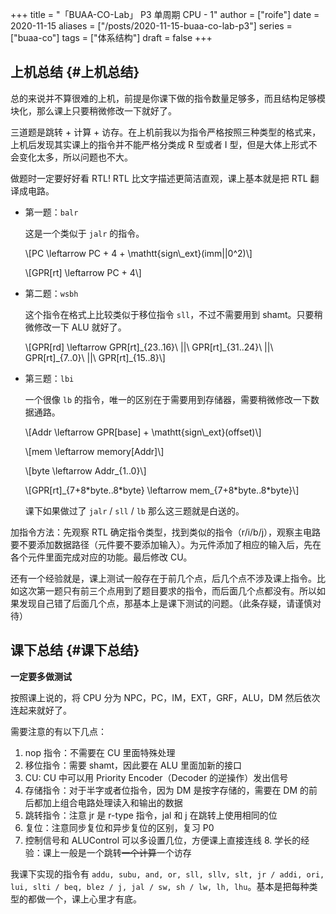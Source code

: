 +++
title = "「BUAA-CO-Lab」 P3 单周期 CPU - 1"
author = ["roife"]
date = 2020-11-15
aliases = ["/posts/2020-11-15-buaa-co-lab-p3"]
series = ["buaa-co"]
tags = ["体系结构"]
draft = false
+++

## 上机总结 {#上机总结}

总的来说并不算很难的上机，前提是你课下做的指令数量足够多，而且结构足够模块化，那么课上只要稍微修改一下就好了。

三道题是跳转 + 计算 + 访存。在上机前我以为指令严格按照三种类型的格式来，上机后发现其实课上的指令并不能严格分类成 R 型或者 I 型，但是大体上形式不会变化太多，所以问题也不大。

做题时一定要好好看 RTL! RTL 比文字描述更简洁直观，课上基本就是把 RTL 翻译成电路。

-   第一题：`balr`

    这是一个类似于 `jalr` 的指令。

    \\[PC \leftarrow PC + 4 + \mathtt{sign\\\_ext}(imm||0^2)\\]

    \\[GPR[rt] \leftarrow PC + 4\\]

-   第二题：`wsbh`

    这个指令在格式上比较类似于移位指令 `sll`，不过不需要用到 shamt。只要稍微修改一下 ALU 就好了。

    \\[GPR[rd] \leftarrow GPR[rt]\_{23..16}\ ||\ GPR[rt]\_{31..24}\ ||\ GPR[rt]\_{7..0}\ ||\ GPR[rt]\_{15..8}\\]

-   第三题：`lbi`

    一个很像 `lb` 的指令，唯一的区别在于需要用到存储器，需要稍微修改一下数据通路。

    \\[Addr \leftarrow GPR[base] + \mathtt{sign\\\_ext}(offset)\\]

    \\[mem \leftarrow memory[Addr]\\]

    \\[byte \leftarrow Addr\_{1..0}\\]

    \\[GPR[rt]\_{7+8\*byte..8\*byte} \leftarrow mem\_{7+8\*byte..8\*byte}\\]

    课下如果做过了 `jalr` / `sll` / `lb` 那么这三题就是白送的。

加指令方法：先观察 RTL 确定指令类型，找到类似的指令（r/i/b/j），观察主电路要不要添加数据路径（元件要不要添加输入）。为元件添加了相应的输入后，先在各个元件里面完成对应的功能。最后修改 CU。

还有一个经验就是，课上测试一般存在于前几个点，后几个点不涉及课上指令。比如这次第一题只有前三个点用到了题目要求的指令，而后面几个点都没有。所以如果发现自己错了后面几个点，那基本上是课下测试的问题。（此条存疑，请谨慎对待）


## 课下总结 {#课下总结}

**一定要多做测试**

按照课上说的，将 CPU 分为 NPC，PC，IM，EXT，GRF，ALU，DM 然后依次连起来就好了。

需要注意的有以下几点：

1.  nop 指令：不需要在 CU 里面特殊处理
2.  移位指令：需要 shamt，因此要在 ALU 里面加新的接口
3.  CU: CU 中可以用 Priority Encoder（Decoder 的逆操作）发出信号
4.  存储指令：对于半字或者位指令，因为 DM 是按字存储的，需要在 DM 的前后都加上组合电路处理读入和输出的数据
5.  跳转指令：注意 jr 是 r-type 指令，jal 和 j 在跳转上使用相同的位
6.  复位：注意同步复位和异步复位的区别，复习 P0
7.  控制信号和 ALUControl 可以多设置几位，方便课上直接连线 8. 学长的经验：课上一般是一个跳转~~一个计算~~一个访存

我课下实现的指令有 `addu, subu, and, or, sll, sllv, slt, jr / addi, ori, lui, slti / beq, blez / j, jal / sw, sh / lw, lh, lhu`。基本是把每种类型的都做一个，课上心里才有底。
